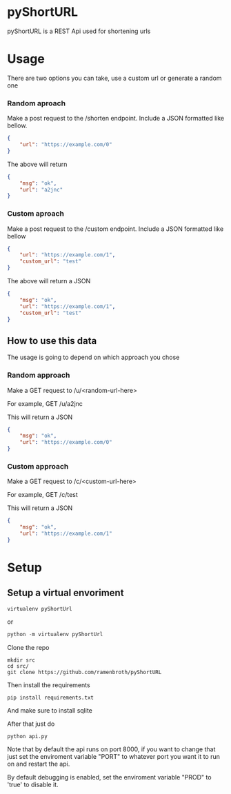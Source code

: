# pyShortURL

pyShortURL is a REST Api used for shortening urls

# Usage

There are two options you can take, use a custom url or generate a random one

### Random aproach

Make a post request to the /shorten endpoint. Include a JSON formatted like bellow.

```json
{
    "url": "https://example.com/0"
}
```

The above will return

```json
{
    "msg": "ok",
    "url": "a2jnc"
}
```

### Custom aproach

Make a post request to the /custom endpoint. Include a JSON formatted like bellow

```json
{
    "url": "https://example.com/1",
    "custom_url": "test"
}
```

The above will return a JSON

```json
{
    "msg": "ok",
    "url": "https://example.com/1", 
    "custom_url": "test"
}
```

## How to use this data

The usage is going to depend on which approach you chose

### Random approach

Make a GET request to /u/\<random-url-here>

For example, GET /u/a2jnc

This will return a JSON

```json
{
    "msg": "ok",
    "url": "https://example.com/0"
}
```

### Custom approach

Make a GET request to /c/\<custom-url-here>

For example, GET /c/test

This will return a JSON

```json
{
    "msg": "ok",
    "url": "https://example.com/1"
}
```

# Setup

## Setup a virtual envoriment

```
virtualenv pyShortUrl
```
or
```python
python -m virtualenv pyShortUrl
```

Clone the repo

```git
mkdir src
cd src/
git clone https://github.com/ramenbroth/pyShortURL
```

Then install the requirements
```
pip install requirements.txt
```

And make sure to install sqlite

After that just do

```
python api.py
```

Note that by default the api runs on port 8000, if you want to change that just set the enviroment variable "PORT" to whatever port you want it to run on and restart the api.

By default debugging is enabled, set the enviroment variable "PROD" to 'true' to disable it.